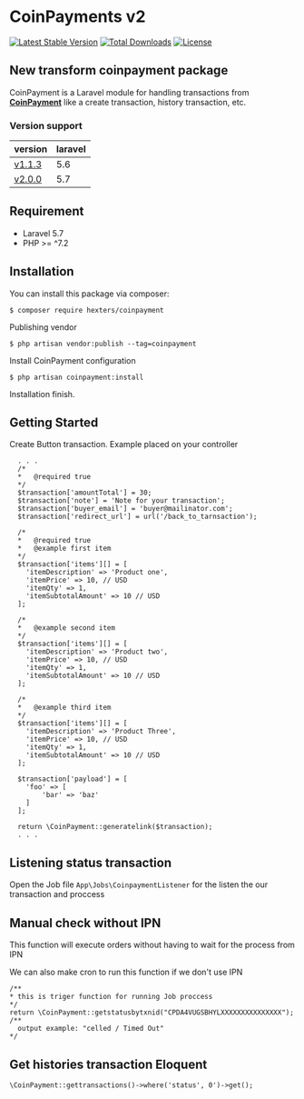 # CoinPayments v2

[![Latest Stable Version](https://poser.pugx.org/hexters/coinpayment/v/stable)](https://packagist.org/packages/hexters/coinpayment)
[![Total Downloads](https://poser.pugx.org/hexters/coinpayment/downloads)](https://packagist.org/packages/hexters/coinpayment)
[![License](https://poser.pugx.org/hexters/coinpayment/license)](https://packagist.org/packages/hexters/coinpayment)

## New transform coinpayment package

CoinPayment is a Laravel module for handling transactions from [**CoinPayment**](https://www.coinpayments.net/index.php?ref=3dc0c5875304cc5cc1d98782c2741cb5) like a create transaction, history transaction, etc.

### Version support
| version | laravel |
|-|-|
|[v1.1.3](https://github.com/hexters/CoinPayment/releases/tag/v1.1.3)|5.6|
|[v2.0.0](https://github.com/hexters/CoinPayment)|5.7|

## Requirement
* Laravel 5.7
* PHP >= ^7.2

## Installation
You can install this package via composer:
```
$ composer require hexters/coinpayment
```

Publishing vendor
```
$ php artisan vendor:publish --tag=coinpayment
```

Install CoinPayment configuration
```
$ php artisan coinpayment:install
```

Installation finish.

## Getting Started
Create Button transaction. Example placed on your controller
```
  . . . 
  /*
  *   @required true
  */
  $transaction['amountTotal'] = 30;
  $transaction['note'] = 'Note for your transaction';
  $transaction['buyer_email'] = 'buyer@mailinator.com';
  $transaction['redirect_url'] = url('/back_to_tarnsaction');

  /*
  *   @required true
  *   @example first item
  */
  $transaction['items'][] = [
    'itemDescription' => 'Product one',
    'itemPrice' => 10, // USD
    'itemQty' => 1,
    'itemSubtotalAmount' => 10 // USD
  ];

  /*
  *   @example second item
  */
  $transaction['items'][] = [
    'itemDescription' => 'Product two',
    'itemPrice' => 10, // USD
    'itemQty' => 1,
    'itemSubtotalAmount' => 10 // USD
  ];

  /*
  *   @example third item
  */
  $transaction['items'][] = [
    'itemDescription' => 'Product Three',
    'itemPrice' => 10, // USD
    'itemQty' => 1,
    'itemSubtotalAmount' => 10 // USD
  ];

  $transaction['payload'] = [
    'foo' => [
        'bar' => 'baz'
    ]
  ];

  return \CoinPayment::generatelink($transaction);
  . . . 
```

## Listening status transaction

Open the Job file `App\Jobs\CoinpaymentListener` for the listen the our transaction and proccess

## Manual check without IPN

This function will execute orders without having to wait for the process from IPN

We can also make cron to run this function if we don't use IPN

```
/**
* this is triger function for running Job proccess
*/
return \CoinPayment::getstatusbytxnid("CPDA4VUGSBHYLXXXXXXXXXXXXXXX");
/**
  output example: "celled / Timed Out"
*/
```

## Get histories transaction Eloquent
```
\CoinPayment::gettransactions()->where('status', 0')->get();
```
